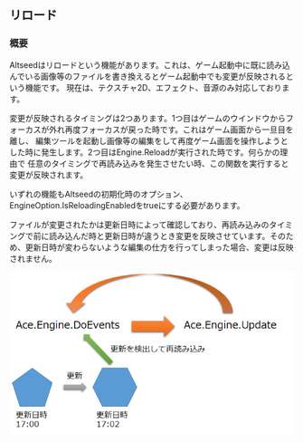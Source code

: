 ﻿## リロード

### 概要

Altseedはリロードという機能があります。これは、ゲーム起動中に既に読み込んでいる画像等のファイルを書き換えるとゲーム起動中でも変更が反映されるという機能です。
現在は、テクスチャ2D、エフェクト、音源のみ対応しております。

変更が反映されるタイミングは2つあります。1つ目はゲームのウインドウからフォーカスが外れ再度フォーカスが戻った時です。これはゲーム画面から一旦目を離し、
編集ツールを起動し画像等の編集をして再度ゲーム画面を操作しようとした時に発生します。2つ目はEngine.Reloadが実行された時です。何らかの理由で
任意のタイミングで再読み込みを発生させたい時、この関数を実行すると変更が反映されます。

いずれの機能もAltseedの初期化時のオプション、EngineOption.IsReloadingEnabledをtrueにする必要があります。

ファイルが変更されたかは更新日時によって確認しており、再読み込みのタイミングで前に読み込んだ時と更新日時が違うとき変更を反映させています。そのため、更新日時が変わらないような編集の仕方を行ってしまった場合、変更は反映されません。

![リロード](img/Reloading.png)